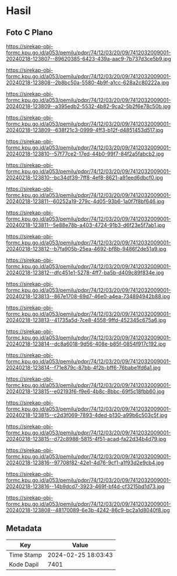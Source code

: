# Hasil

## Foto C Plano

https://sirekap-obj-formc.kpu.go.id/a053/pemilu/pdpr/74/12/03/20/09/7412032009001-20240218-123807--89620385-6423-439a-aac9-7b737d3ce5b9.jpg

https://sirekap-obj-formc.kpu.go.id/a053/pemilu/pdpr/74/12/03/20/09/7412032009001-20240218-123808--2b8bc50a-5580-4b9f-a1cc-628a2c80222a.jpg

https://sirekap-obj-formc.kpu.go.id/a053/pemilu/pdpr/74/12/03/20/09/7412032009001-20240218-123809--a395edb2-5532-4b82-9ca2-5b2f6e78c50b.jpg

https://sirekap-obj-formc.kpu.go.id/a053/pemilu/pdpr/74/12/03/20/09/7412032009001-20240218-123809--638f21c3-0999-4ff3-b12f-d4851453d517.jpg

https://sirekap-obj-formc.kpu.go.id/a053/pemilu/pdpr/74/12/03/20/09/7412032009001-20240218-123810--57f77ce2-17ed-44b0-99f7-84f2a5fabcb2.jpg

https://sirekap-obj-formc.kpu.go.id/a053/pemilu/pdpr/74/12/03/20/09/7412032009001-20240218-123810--bc34df39-7ff8-4ef8-8621-a91eed6dbcf0.jpg

https://sirekap-obj-formc.kpu.go.id/a053/pemilu/pdpr/74/12/03/20/09/7412032009001-20240218-123811--60252a19-279c-4d05-93b6-1a0f7f8bf646.jpg

https://sirekap-obj-formc.kpu.go.id/a053/pemilu/pdpr/74/12/03/20/09/7412032009001-20240218-123811--5e88e78b-a403-4724-91b3-d6f23e5f7ab1.jpg

https://sirekap-obj-formc.kpu.go.id/a053/pemilu/pdpr/74/12/03/20/09/7412032009001-20240218-123812--b7fa905b-25ea-4692-bf8b-9486f2de51a9.jpg

https://sirekap-obj-formc.kpu.go.id/a053/pemilu/pdpr/74/12/03/20/09/7412032009001-20240218-123812--dfc451e1-5278-4ff7-ba5b-d409c89f834e.jpg

https://sirekap-obj-formc.kpu.go.id/a053/pemilu/pdpr/74/12/03/20/09/7412032009001-20240218-123813--867e1708-69d7-46e0-a4ea-734894942b88.jpg

https://sirekap-obj-formc.kpu.go.id/a053/pemilu/pdpr/74/12/03/20/09/7412032009001-20240218-123813--41735a5d-7ce8-4558-9ffd-452345c675a6.jpg

https://sirekap-obj-formc.kpu.go.id/a053/pemilu/pdpr/74/12/03/20/09/7412032009001-20240218-123814--dc8a6018-9d56-408e-b85f-0854f917c192.jpg

https://sirekap-obj-formc.kpu.go.id/a053/pemilu/pdpr/74/12/03/20/09/7412032009001-20240218-123814--f71e879c-87bb-4f2b-bff6-76babe1fd6a1.jpg

https://sirekap-obj-formc.kpu.go.id/a053/pemilu/pdpr/74/12/03/20/09/7412032009001-20240218-123815--e02193f6-f9e6-4b8c-8bbc-69f5c18fbb60.jpg

https://sirekap-obj-formc.kpu.go.id/a053/pemilu/pdpr/74/12/03/20/09/7412032009001-20240218-123815--c2d3f069-7893-4ded-b130-a99b6c503c5f.jpg

https://sirekap-obj-formc.kpu.go.id/a053/pemilu/pdpr/74/12/03/20/09/7412032009001-20240218-123815--d72c8986-5815-4f51-acad-fa22d34b4d79.jpg

https://sirekap-obj-formc.kpu.go.id/a053/pemilu/pdpr/74/12/03/20/09/7412032009001-20240218-123816--97708f82-42e1-4d76-9cf1-a1f93d2e9cb4.jpg

https://sirekap-obj-formc.kpu.go.id/a053/pemilu/pdpr/74/12/03/20/09/7412032009001-20240218-123816--14b9dcd7-3923-469f-bf4d-cf3215bd1d73.jpg

https://sirekap-obj-formc.kpu.go.id/a053/pemilu/pdpr/74/12/03/20/09/7412032009001-20240218-123808--48170089-6e3b-4242-86c9-bc2a1d8040f8.jpg


## Metadata

| Key        | Value               |
| ---------- | ------------------- |
| Time Stamp | 2024-02-25 18:03:43 |
| Kode Dapil | 7401                |



